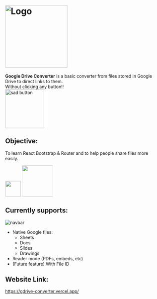 <h1><img width="200px" alt="Logo" src="https://i.imgur.com/gKcMqJg.png" /></h1>

<b>Google Drive Converter</b> is a basic converter from files stored in Google Drive to direct links to them.<br/>
Without clicking any button!!<br/>
<img width="125px" alt="sad button" src="https://i.imgur.com/HdQKrzN.png"/>
## Objective:
To learn React Bootstrap & Router and to help people share files more easily.

<p float="left">
  <img src="https://pbs.twimg.com/profile_images/610586699798835201/OuezNT-e_400x400.png" width="50" />
  <img src="https://visual-engin.com/wp-content/uploads/sites/3/2016/07/1_TKvlTeNqtkp1s-eVB5Hrvg@2x.png" width="100" /> 
</p>

## Currently supports:
<img style="display:block" alt="navbar" src="https://i.imgur.com/euk4sZt.png"/>

- Native Google files:
    - Sheets
    - Docs
    - Slides
    - Drawings
- Reader mode (PDFs, embeds, etc)
- (Future feature) With File ID
## Website Link:
https://gdrive-converter.vercel.app/
